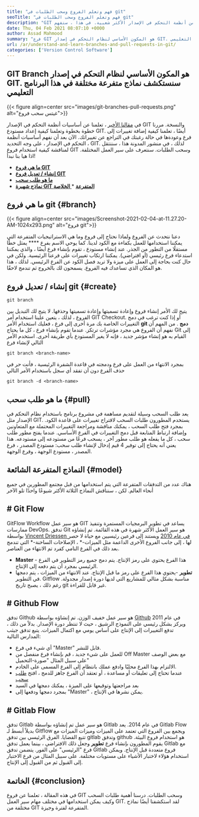 ```yaml
---
title: "فهم وتعلم الفروع وسحب الطلبات في git" 
seoTitle: "فهم وتعلم الفروع وسحب الطلبات في git" 
description: "GIT هي واحدة من أنظمة التحكم في الإصدار الأكثر شعبية. في هذا ، ستفهم Ewe's Articl كيفية استخدام فروع GIT وسحب الطلبات." 
date: Thu, 04 Feb 2021 08:07:10 +0000
author: Assad Mahmood
summary: "فرع GIT هو المكون الأساسي لنظام التحكم في إصدار GIT. سنستكشف نماذج متفرعة مختلفة في هذا البرنامج التعليمي" 
url: /ar/understand-and-learn-branches-and-pull-requests-in-git/
categories: ['Version Control Software']
---
```


## GIT Branch هو المكون الأساسي لنظام التحكم في إصدار GIT. سنستكشف نماذج متفرعة مختلفة في هذا البرنامج التعليمي

{{< figure align=center src="images/git-branches-pull-requests.png" alt="غيتس سحب فروع">}}

في [مقالنا الأخير][1] ، تعلمنا عن أساسيات أنظمة التحكم في الإصدار GIT والنسخة. مررنا خطوة بخطوة وتعلمنا كيفية إعداد مستودع GIT. أيضًا ، تعلمنا كيفية إضافة تغييرات إلى فرع وعودةها في حالة رغبتك في التراجع عن تغييراتك. الآن بعد أن نفهم أساسيات أنظمة التحكم في الإصدار ، على وجه التحديد ، GIT. لذلك ، في منشور المدونة هذا ، سننتقل لمناقشة كيفية استخدام فروع GIT وسحب الطلبات. سنتعرف على سير العمل المختلفة. اذا هيا بنا نبدأ!
  * **[ما هي فروع GIT][2]**
  * **[إنشاء / تعديل فروع GIT][3]**
  * **[ما هو طلب سحب][4]**
  * **[نماذج شهيرة GIT المتفرعة][5]**
  *[ **الخلاصة** ][6]

## ما هي فروع git   {#branch}

{{< figure align=center src="images/Screenshot-2021-02-04-at-11.27.20-AM-1024x293.png" alt="فروع git">}}

دعنا نتحدث عن الفروع ولماذا نحتاج إلى فروع وما هي الاستراتيجيات المتفرعة التي يمكننا استخدامها للعمل بكفاءة مع الكود لدينا. كما يوحي الاسم بفرع **** يمثل خطًا مستقلًا من التطور من الجذر.
عند إنشاء مستودع ، تقوم بإنشاء فرع أيضًا ، والذي يمكننا استدعاء فرع رئيسي (أو افتراضي). يمكننا ارتكاب تغييرات على فرعنا الرئيسية. ولكن في حال كنت بحاجة إلى العمل على ميزة ولا تريد فصل الكود عن الفرع الرئيسي. لذلك ، هذا هو المكان الذي تساعدك فيه الفروع. يسمحون لك بالخروج ثم تندمج لاحقًا.

## إنشاء / تعديل فروع git   {#create}
```
git branch
```
يتيح لك الأمر إنشاء فروع وإعادة تسميتها وإعادة تسميتها وحذفها. لا يتيح لك التبديل بين الفروع ، لذلك ، يتعين علينا استخدام أمر GIT Checkout. أو إذا كنت ترغب في دمج التغييرات الخاصة بك مرة أخرى إلى فرع ، فعليك استخدام الأمر  **git دمج** .
من المهم أن نفهم أن الفروع هي مجرد مؤشرات ترتكز. عندما تقوم بإنشاء فرع ، كل ما يحتاج Git إلى القيام به هو إنشاء مؤشر جديد ، فإنه لا يغير المستودع بأي طريقة أخرى.
استخدم الأمر التالي لإنشاء فرع
```
git branch <branch-name>
```
بمجرد الانتهاء من العمل على فرع ودمجته في قاعدة الشفرة الرئيسية ، فأنت حر في حذف الفرع دون أن تفقد أي سجل باستخدام الأمر التالي
```
git branch -d <branch-name>
```

## ما هو طلب سحب   {#pull}
يعد طلب السحب وسيلة لتقديم مساهمة في مشروع برنامج باستخدام نظام التحكم في الإصدار مثل GIT. يستخدم المطورون طلبات السحب لاقتراح تغييرات على قاعدة الكود. بمجرد فتح طلب السحب ، يمكنك مناقشة ومراجعة التغييرات المحتملة مع المتعاونين وإضافة ارتباط المتابعة قبل دمج التغييرات في الفرع الأساسي.
عندما يفتح مطور طلب سحب ، كل ما يفعله هو طلب مطور آخر ، يسحب فرعًا من مستودعه إلى مستودعه. هذا يعني أنه يحتاج إلى توفير 4 قيم إدخال لإنشاء طلب سحب: مستودع المصدر ، فرع المصدر ، مستودع الوجهة ، وفرع الوجهة.

## النماذج المتفرعة الشائعة   {#model}
هناك عدد من التدفقات المتفرعة التي يتم استخدامها من قبل مجتمع المطورين في جميع أنحاء العالم. لكن ، سنناقش النماذج الثلاثة الأكثر شيوعًا واحدًا تلو الآخر

## # Git Flow
GitFlow Workflow هو سير عمل GIT يساعد في تطوير البرمجيات المستمرة وتنفيذ ممارسات DevOps. تدفق Git هو سير العمل الأكثر شهرة في هذه القائمة. تم إنشاؤه بواسطة [Vincent Driessen في عام 2010][7] ويستند إلى فرعين رئيسيين مع حياة لا حصر لها ، إلى جانب الفروع الأخرى الداعمة مثل الميزات-\* ، الإصلاحات الساخنة-\* التي تندمج بعد ذلك في الفرع النامي كفرد تم الانتهاء من العناصر.
  * **Master**  - هذا الفرع يحتوي على رمز الإنتاج. يتم دمج جميع رمز التطوير في الفرع الرئيسي بمجرد أن يتم دفعه إلى الإنتاج.
  * **تطوير** -يحتوي هذا الفرع على رمز ما قبل الإنتاج. عند الانتهاء من الميزات ، يتم دمجها في التطوير.
Gitflow مناسبة بشكل مثالي للمشاريع التي لديها دورة إصدار مجدولة. رغم ذلك ، يصبح تاريخ git غير قابل للقراءة.

## # Github Flow
تدفق Github هو سير عمل خفيف الوزن. تم إنشاؤه بواسطة [Github][8] في عام 2011 ويركز بشكل رئيسي على النموذج الرشيق ، حيث لا تنتظر دورة الإصدار. بدلاً من ذلك ، تدفع التغييرات إلى الإنتاج على أساس يومي مع اكتمال الميزات.
يتبع تدفق جيثب المدارس التالية:
  * أي شيء في فرع "Master" قابل للنشر.
  * للعمل على شيء جديد ، قم بإنشاء فرع منفصل من Off Master مع بعض الوصف على سبيل المثال "صورة-التحميل"
  * الالتزام بهذا الفرع محليًا وادفع عملك بانتظام إلى الفرع المسمى على الخادم.
  * عندما تحتاج إلى تعليقات أو مساعدة ، أو تعتقد أن الفرع جاهز للدمج ، افتح [طلب سحب][4]
  * بعد مراجعتها وتوقيعها على الميزة ، يمكنك دمجها في السيد
  * بمجرد دمجها ودفعها إلى "Master" ، يمكن نشرها في الإنتاج.

## # Gitlab Flow
تدفق Gitlab هو سير عمل تم إنشاؤه بواسطة Gitlab في عام 2014. يعد Gitlab Flow بديلاً أبسط لـ Gitflow ويجمع بين الفروع التي تعتمد على الميزات وميزات الميزات مع تتبع القضايا. الفرق الرئيسي بين تدفق gitlab وتدفق github هو استخدام فروع البيئة.
يقوم المطورون بإنشاء فرع  **تطوير**  وجعل ذلك الافتراضي ، بينما يعمل تدفق Gitlab مع فرع "الرئيسي" على الفور. يتضمن تدفق Gitlab فروع متعددة قبل الإنتاج. ويمكن استخدام هؤلاء لاختبار الأشياء على مستويات مختلفة. على سبيل المثال من فرع الاختبار إلى القبول ثم من القبول إلى الإنتاج.

## الخاتمة   {#conclusion}
في هذه المقالة ، تعلمنا عن فروع GIT وسحب الطلبات. درسنا أهمية طلبات السحب وكيف يمكن استخدامها في مختلف مهام سير العمل GIT. لقد استكشفنا أيضًا نماذج مختلفة من GIT المتفرعة لفترة وجيزة.

  
[1]: https://blog.containerize.com/2021/01/08/guide-to-version-control-and-source-code-management-using-git/
[2]: #branch
[3]: #create
[4]: #pull
[5]: #model
[6]: #conclusion
[7]: https://nvie.com/posts/a-successful-git-branching-model/
[8]: http://scottchacon.com/2011/08/31/github-flow.html

